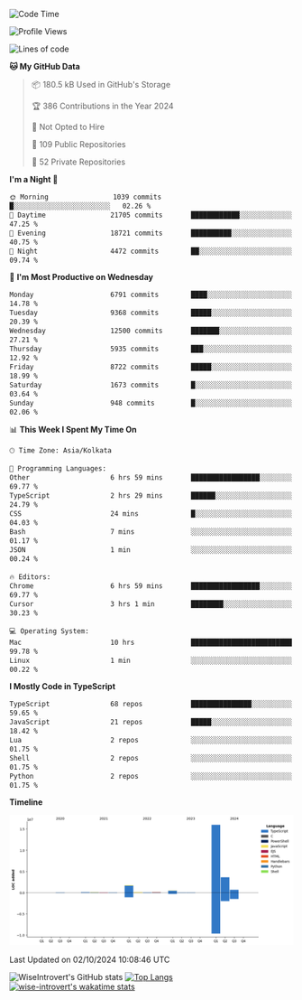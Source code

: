 <!--START_SECTION:waka-->
![Code Time](http://img.shields.io/badge/Code%20Time-1%2C643%20hrs%2029%20mins-blue)

![Profile Views](http://img.shields.io/badge/Profile%20Views-7-blue)

![Lines of code](https://img.shields.io/badge/From%20Hello%20World%20I%27ve%20Written-23.2%20million%20lines%20of%20code-blue)

**🐱 My GitHub Data** 

> 📦 180.5 kB Used in GitHub's Storage 
 > 
> 🏆 386 Contributions in the Year 2024
 > 
> 🚫 Not Opted to Hire
 > 
> 📜 109 Public Repositories 
 > 
> 🔑 52 Private Repositories 
 > 
**I'm a Night 🦉** 

```text
🌞 Morning                1039 commits        █░░░░░░░░░░░░░░░░░░░░░░░░   02.26 % 
🌆 Daytime                21705 commits       ████████████░░░░░░░░░░░░░   47.25 % 
🌃 Evening                18721 commits       ██████████░░░░░░░░░░░░░░░   40.75 % 
🌙 Night                  4472 commits        ██░░░░░░░░░░░░░░░░░░░░░░░   09.74 % 
```
📅 **I'm Most Productive on Wednesday** 

```text
Monday                   6791 commits        ████░░░░░░░░░░░░░░░░░░░░░   14.78 % 
Tuesday                  9368 commits        █████░░░░░░░░░░░░░░░░░░░░   20.39 % 
Wednesday                12500 commits       ███████░░░░░░░░░░░░░░░░░░   27.21 % 
Thursday                 5935 commits        ███░░░░░░░░░░░░░░░░░░░░░░   12.92 % 
Friday                   8722 commits        █████░░░░░░░░░░░░░░░░░░░░   18.99 % 
Saturday                 1673 commits        █░░░░░░░░░░░░░░░░░░░░░░░░   03.64 % 
Sunday                   948 commits         █░░░░░░░░░░░░░░░░░░░░░░░░   02.06 % 
```


📊 **This Week I Spent My Time On** 

```text
🕑︎ Time Zone: Asia/Kolkata

💬 Programming Languages: 
Other                    6 hrs 59 mins       █████████████████░░░░░░░░   69.77 % 
TypeScript               2 hrs 29 mins       ██████░░░░░░░░░░░░░░░░░░░   24.79 % 
CSS                      24 mins             █░░░░░░░░░░░░░░░░░░░░░░░░   04.03 % 
Bash                     7 mins              ░░░░░░░░░░░░░░░░░░░░░░░░░   01.17 % 
JSON                     1 min               ░░░░░░░░░░░░░░░░░░░░░░░░░   00.24 % 

🔥 Editors: 
Chrome                   6 hrs 59 mins       █████████████████░░░░░░░░   69.77 % 
Cursor                   3 hrs 1 min         ████████░░░░░░░░░░░░░░░░░   30.23 % 

💻 Operating System: 
Mac                      10 hrs              █████████████████████████   99.78 % 
Linux                    1 min               ░░░░░░░░░░░░░░░░░░░░░░░░░   00.22 % 
```

**I Mostly Code in TypeScript** 

```text
TypeScript               68 repos            ███████████████░░░░░░░░░░   59.65 % 
JavaScript               21 repos            █████░░░░░░░░░░░░░░░░░░░░   18.42 % 
Lua                      2 repos             ░░░░░░░░░░░░░░░░░░░░░░░░░   01.75 % 
Shell                    2 repos             ░░░░░░░░░░░░░░░░░░░░░░░░░   01.75 % 
Python                   2 repos             ░░░░░░░░░░░░░░░░░░░░░░░░░   01.75 % 
```



**Timeline**

![Lines of Code chart](https://raw.githubusercontent.com/wise-introvert/wise-introvert/master/assets/bar_graph.png)


 Last Updated on 02/10/2024 10:08:46 UTC
<!--END_SECTION:waka-->

![WiseIntrovert's GitHub stats](https://github-readme-stats.vercel.app/api?username=wise-introvert&count_private=true&show_icons=true)
[![Top Langs](https://github-readme-stats.vercel.app/api/top-langs/?username=wise-introvert&langs_count=10)](https://github.com/anuraghazra/github-readme-stats)
[![wise-introvert's wakatime stats](https://github-readme-stats.vercel.app/api/wakatime?username=wiseintrovert)](https://github.com/anuraghazra/github-readme-stats)
